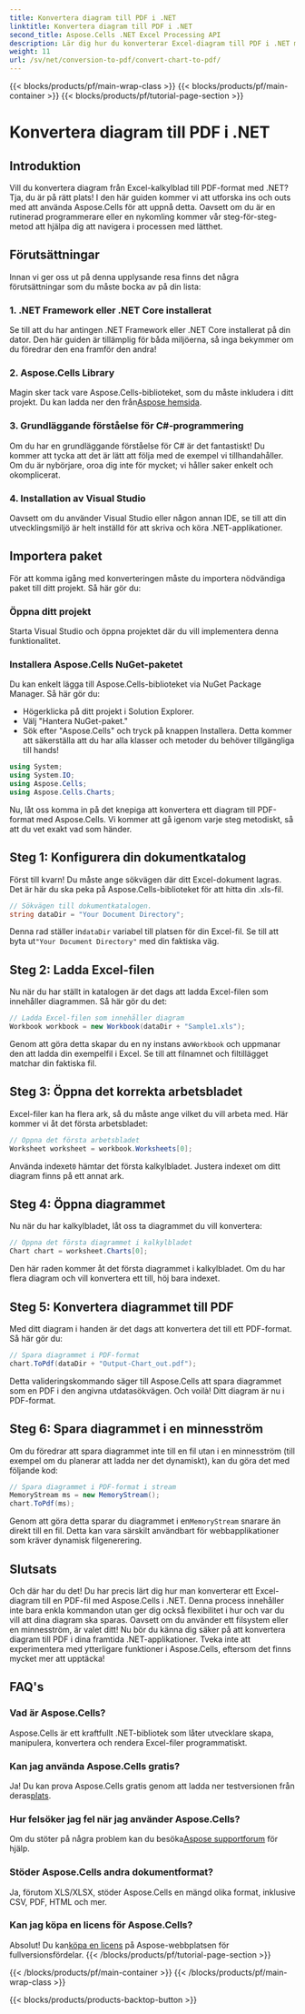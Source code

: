 ```yaml
---
title: Konvertera diagram till PDF i .NET
linktitle: Konvertera diagram till PDF i .NET
second_title: Aspose.Cells .NET Excel Processing API
description: Lär dig hur du konverterar Excel-diagram till PDF i .NET med Aspose.Cells med denna steg-för-steg-guide! Perfekt för programmerare på alla nivåer.
weight: 11
url: /sv/net/conversion-to-pdf/convert-chart-to-pdf/
---
```


{{< blocks/products/pf/main-wrap-class >}}
{{< blocks/products/pf/main-container >}}
{{< blocks/products/pf/tutorial-page-section >}}

# Konvertera diagram till PDF i .NET

## Introduktion
Vill du konvertera diagram från Excel-kalkylblad till PDF-format med .NET? Tja, du är på rätt plats! I den här guiden kommer vi att utforska ins och outs med att använda Aspose.Cells för att uppnå detta. Oavsett om du är en rutinerad programmerare eller en nykomling kommer vår steg-för-steg-metod att hjälpa dig att navigera i processen med lätthet.

## Förutsättningar
Innan vi ger oss ut på denna upplysande resa finns det några förutsättningar som du måste bocka av på din lista:
### 1. .NET Framework eller .NET Core installerat
Se till att du har antingen .NET Framework eller .NET Core installerat på din dator. Den här guiden är tillämplig för båda miljöerna, så inga bekymmer om du föredrar den ena framför den andra!
### 2. Aspose.Cells Library
 Magin sker tack vare Aspose.Cells-biblioteket, som du måste inkludera i ditt projekt. Du kan ladda ner den från[Aspose hemsida](https://releases.aspose.com/cells/net/).
### 3. Grundläggande förståelse för C#-programmering
Om du har en grundläggande förståelse för C# är det fantastiskt! Du kommer att tycka att det är lätt att följa med de exempel vi tillhandahåller. Om du är nybörjare, oroa dig inte för mycket; vi håller saker enkelt och okomplicerat.
### 4. Installation av Visual Studio
Oavsett om du använder Visual Studio eller någon annan IDE, se till att din utvecklingsmiljö är helt inställd för att skriva och köra .NET-applikationer.
## Importera paket
För att komma igång med konverteringen måste du importera nödvändiga paket till ditt projekt. Så här gör du:
### Öppna ditt projekt
Starta Visual Studio och öppna projektet där du vill implementera denna funktionalitet.
### Installera Aspose.Cells NuGet-paketet
Du kan enkelt lägga till Aspose.Cells-biblioteket via NuGet Package Manager. Så här gör du:
- Högerklicka på ditt projekt i Solution Explorer.
- Välj "Hantera NuGet-paket."
- Sök efter "Aspose.Cells" och tryck på knappen Installera.
Detta kommer att säkerställa att du har alla klasser och metoder du behöver tillgängliga till hands!

```csharp
using System;
using System.IO;
using Aspose.Cells;
using Aspose.Cells.Charts;
```

Nu, låt oss komma in på det knepiga att konvertera ett diagram till PDF-format med Aspose.Cells. Vi kommer att gå igenom varje steg metodiskt, så att du vet exakt vad som händer.
## Steg 1: Konfigurera din dokumentkatalog
Först till kvarn! Du måste ange sökvägen där ditt Excel-dokument lagras. Det är här du ska peka på Aspose.Cells-biblioteket för att hitta din .xls-fil.
```csharp
// Sökvägen till dokumentkatalogen.
string dataDir = "Your Document Directory";
```
 Denna rad ställer in`dataDir` variabel till platsen för din Excel-fil. Se till att byta ut`"Your Document Directory"` med din faktiska väg.
## Steg 2: Ladda Excel-filen
Nu när du har ställt in katalogen är det dags att ladda Excel-filen som innehåller diagrammen. Så här gör du det:
```csharp
// Ladda Excel-filen som innehåller diagram
Workbook workbook = new Workbook(dataDir + "Sample1.xls");
```
 Genom att göra detta skapar du en ny instans av`Workbook` och uppmanar den att ladda din exempelfil i Excel. Se till att filnamnet och filtillägget matchar din faktiska fil.
## Steg 3: Öppna det korrekta arbetsbladet
Excel-filer kan ha flera ark, så du måste ange vilket du vill arbeta med. Här kommer vi åt det första arbetsbladet:
```csharp
// Öppna det första arbetsbladet
Worksheet worksheet = workbook.Worksheets[0];
```
 Använda indexet`0` hämtar det första kalkylbladet. Justera indexet om ditt diagram finns på ett annat ark.
## Steg 4: Öppna diagrammet
Nu när du har kalkylbladet, låt oss ta diagrammet du vill konvertera:
```csharp
// Öppna det första diagrammet i kalkylbladet
Chart chart = worksheet.Charts[0];
```
Den här raden kommer åt det första diagrammet i kalkylbladet. Om du har flera diagram och vill konvertera ett till, höj bara indexet.
## Steg 5: Konvertera diagrammet till PDF
Med ditt diagram i handen är det dags att konvertera det till ett PDF-format. Så här gör du:
```csharp
// Spara diagrammet i PDF-format
chart.ToPdf(dataDir + "Output-Chart_out.pdf");
```
Detta valideringskommando säger till Aspose.Cells att spara diagrammet som en PDF i den angivna utdatasökvägen. Och voilà! Ditt diagram är nu i PDF-format.
## Steg 6: Spara diagrammet i en minnesström
Om du föredrar att spara diagrammet inte till en fil utan i en minnesström (till exempel om du planerar att ladda ner det dynamiskt), kan du göra det med följande kod:
```csharp
// Spara diagrammet i PDF-format i stream
MemoryStream ms = new MemoryStream();
chart.ToPdf(ms);
```
 Genom att göra detta sparar du diagrammet i en`MemoryStream` snarare än direkt till en fil. Detta kan vara särskilt användbart för webbapplikationer som kräver dynamisk filgenerering.
## Slutsats
Och där har du det! Du har precis lärt dig hur man konverterar ett Excel-diagram till en PDF-fil med Aspose.Cells i .NET. Denna process innehåller inte bara enkla kommandon utan ger dig också flexibilitet i hur och var du vill att dina diagram ska sparas. Oavsett om du använder ett filsystem eller en minnesström, är valet ditt!
Nu bör du känna dig säker på att konvertera diagram till PDF i dina framtida .NET-applikationer. Tveka inte att experimentera med ytterligare funktioner i Aspose.Cells, eftersom det finns mycket mer att upptäcka!
## FAQ's
### Vad är Aspose.Cells?
Aspose.Cells är ett kraftfullt .NET-bibliotek som låter utvecklare skapa, manipulera, konvertera och rendera Excel-filer programmatiskt.
### Kan jag använda Aspose.Cells gratis?
 Ja! Du kan prova Aspose.Cells gratis genom att ladda ner testversionen från deras[plats](https://releases.aspose.com/).
### Hur felsöker jag fel när jag använder Aspose.Cells?
 Om du stöter på några problem kan du besöka[Aspose supportforum](https://forum.aspose.com/c/cells/9) för hjälp.
### Stöder Aspose.Cells andra dokumentformat?
Ja, förutom XLS/XLSX, stöder Aspose.Cells en mängd olika format, inklusive CSV, PDF, HTML och mer.
### Kan jag köpa en licens för Aspose.Cells?
 Absolut! Du kan[köpa en licens](https://purchase.aspose.com/buy) på Aspose-webbplatsen för fullversionsfördelar.
{{< /blocks/products/pf/tutorial-page-section >}}

{{< /blocks/products/pf/main-container >}}
{{< /blocks/products/pf/main-wrap-class >}}

{{< blocks/products/products-backtop-button >}}
